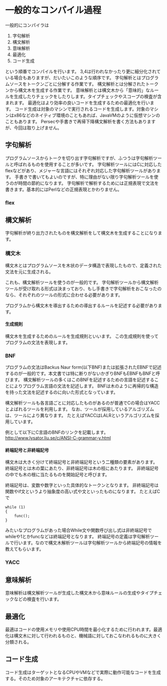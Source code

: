 # 一般的なコンパイル過程

一般的にコンパイラは

1. 字句解析
1. 構文解析
1. 意味解析
1. 最適化
1. コード生成

という順番でコンパイルを行います。
3,4は行われなかったり更に細分化されている場合もありますが、だいたいこのような順序です。
字句解析とはプログラムソースをトークンごとに分解する作業です。
構文解析とは分解されたトークンから構文木を生成する作業です。
意味解析とは構文木から「意味的」なルールを生成したりチェックをしたりします。タイプチェックやスコープの検査が含まれます。
最適化はより効率の良いコードを生成するための最適化を行います。
コード生成は対象のマシンで実行されるコードを生成します。対象のマシンはx86などのネイティブ環境のこともあれば、JavaVMのように仮想マシンのこともあります。
Persecや手書きで再帰下降構文解析を書く方法もありますが、今回は取り上げません。



## 字句解析
プログラムソースからトークを切り出す字句解析ですが、ふつうは字句解析ツールと呼ばれるものを使用することが多いです。
字句解析ツールにはCに対応したflexなどがあり、メジャーな言語にはそれぞれ対応した字句解析ツールがあります。
手書きで書いてもよいのですが、特に理由がない限り字句解析ツールを使うのが時間の節約になります。
字句解析で解析するためには正規表現で文法を書きます。基本的にはPerlなどの正規表現とかわりません。

### flex

## 構文解析
字句解析が終り出力されたものを構文解析をして構文木を生成することになります。

### 構文木
構文木とはプログラムソースを木状のデータ構造で表現したもので、定義された文法を元に生成される。

これも、構文解析ツールを使うのが一般的です。
字句解析ツールから構文解析ツールが受け取れる形式は決まっており、もし手書きで字句解析をおこなったのなら、それぞれのツールの形式に合わせる必要があります。

プログラムから構文木を導出するための導出するルールを記述する必要があります。

#### 生成規則
構文木を生成するためのルールを生成規則といいます。
この生成規則を使ってプログラムの文法を表現します。

### BNF
プログラムの文法はBackus Naur form(以下BNF)または拡張されたEBNFで記述するのが一般的です。本文書では特に断りがないかぎりBNFもEBNFもBNFと呼びます。
構文解析ツールの多くはこのBNFを記述するための言語を記述することによりプログラム言語の文法を記述します。
BNFは木のように再帰的な構造を持った文法を記述するのに向いた形式となっています。

構文解析ツールも各言語ごとに対応したものがあるのが普通でCの場合はYACCとよばれるツールを利用します。
なお、ツールが採用しているアルゴリズムは、ツールにより異なります。
たとえばYACCはLALRというアルゴリズムを採用しています。

例として以下にC言語のBNFのリンクを記載します。
http://www.lysator.liu.se/c/ANSI-C-grammar-y.html


#### 終端記号と非終端記号
構文木は大きく分けて終端記号と非終端記号という二種類の要素があります。
終端記号とは木の葉にあたり、非終端記号は木の枝にあたります。
非終端記号の中でも木の根に当たるものを開始記号と呼びます。

終端記号は、変数や数字といった具体的なトークンとなります。
非終端記号は関数やif文というより抽象度の高い式や文といったものになります。
たとえばCで

````
while (1)
{
    func();
}
````
みたいなプログラムがあった場合While文や関数呼び出し式は非終端記号でwhileや1とかfuncなどは終端記号となります。
終端記号の定義は字句解析ツールで行います。なので構文木解析ツールは字句解析ツールから終端記号の情報を教えてもらいます。

### YACC



## 意味解析
意味解析は構文解析ツールが生成した構文木から意味ルールの生成やタイプチェックなどの検査を行います。

## 最適化
最適はコードの使用メモリや使用CPU時間を最小化するために行われます。最適化は構文木に対して行われるものと、機械語に対しておこなわれるものに大きく分類される。

## コード生成
コード生成はターゲットとなるCPUやVMなどで実際に動作可能なコードを生成する。そのため対象のアーキテクチャに依存する。
